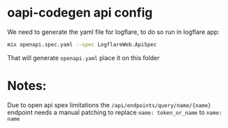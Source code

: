 # oapi-codegen api config

We need to generate the yaml file for logflare, to do so run in logflare app:

```bash
mix openapi.spec.yaml --spec LogflareWeb.ApiSpec
```

That will generate `openapi.yaml` place it on this folder


# Notes:

Due to open api spex limitations the `/api/endpoints/query/name/{name}` endpoint needs a manual patching to replace `name: token_or_name` to `name: name`
